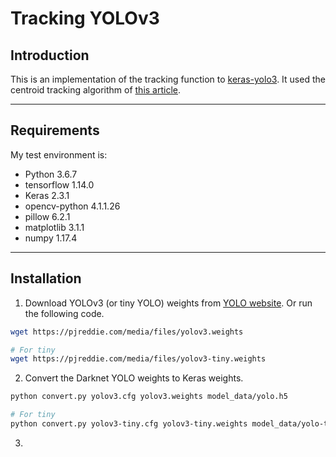 # Tracking YOLOv3

## Introduction
This is an implementation of the tracking function to [keras-yolo3](https://github.com/qqwweee/keras-yolo3).
 It used the centroid tracking algorithm of [this article](https://www.pyimagesearch.com/2018/08/13/opencv-people-counter/).

---

## Requirements

My test environment is:
- Python 3.6.7
- tensorflow 1.14.0
- Keras 2.3.1
- opencv-python 4.1.1.26
- pillow 6.2.1
- matplotlib 3.1.1
- numpy 1.17.4

---

## Installation

1. Download YOLOv3 (or tiny YOLO) weights from [YOLO website](http://pjreddie.com/darknet/yolo/). Or run the following code.

```bash
wget https://pjreddie.com/media/files/yolov3.weights

# For tiny
wget https://pjreddie.com/media/files/yolov3-tiny.weights
```

2. Convert the Darknet YOLO weights to Keras weights.

```bash
python convert.py yolov3.cfg yolov3.weights model_data/yolo.h5

# For tiny
python convert.py yolov3-tiny.cfg yolov3-tiny.weights model_data/yolo-tiny.h5
```

3. 